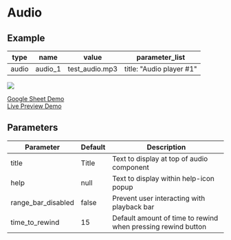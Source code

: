 # Audio

## Example

| type      | name          | value          |parameter_list |
| --------- | ------------  | ------         |--------- |
|audio	    | audio_1	      | test_audio.mp3 |title: "Audio player #1" |

![](images/audio.png)

[Google Sheet Demo](https://docs.google.com/spreadsheets/d/1ARbNRGDer5vj9qSpRMZFrMkYifGkH3TLtDVp72YbaqU/edit#gid=551506513)   
[Live Preview Demo](https://plh-teens-app1.web.app/template/feature_audio)

## Parameters

| Parameter         | Default     | Description |
| ---------         | ----------- | --------- |
|title	            | Title     | Text to display at top of audio component|
|help	              | null        | Text to display within help-icon popup |
|range_bar_disabled	| false       | Prevent user interacting with playback bar|
|time_to_rewind	    | 15          | Default amount of time to rewind when pressing rewind button |